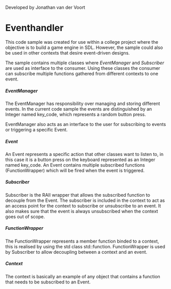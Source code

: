Developed by Jonathan van der Voort

# Eventhandler
This code sample was created for use within a college project where the objective is to build a game engine in SDL. However, the sample could also be used in other contexts that desire event-driven designs.

The sample contains multiple classes where *EventManager* and *Subscriber* are used as interface to the consumer. Using these classes the consumer can subscribe multiple functions gathered from different contexts to one event.

##### EventManager
The EventManager has responsibility over managing and storing different events. In the current code sample the events are distinguished by an Integer named key_code, which represents a random button press.

EventManager also acts as an interface to the user for subscribing to events or triggering a specific Event.

##### Event
An Event represents a specific action that other classes want to listen to, in this case it is a button press on the keyboard represented as an Integer named key_code. An Event contains multiple subscribed functions (FunctionWrapper) which will be fired when the event is triggered.

##### Subscriber<typename>
Subscriber is the RAII wrapper that allows the subscribed function to decouple from the Event. The subscriber is included in the context to act as an access point for the context to subscribe or unsubscribe to an event. It also makes sure that the event is always unsubscribed when the context goes out of scope.

##### FunctionWrapper
The FunctionWrapper represents a member function binded to a context, this is realised by using the std class std::function. FunctionWrapper is used by Subscriber to allow decoupling between a context and an event.

##### Context
The context is basically an example of any object that contains a function that needs to be subscribed to an Event.
